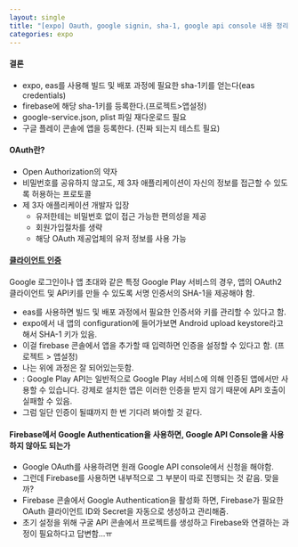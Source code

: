 ```yaml
---
layout: single
title: "[expo] Oauth, google signin, sha-1, google api console 내용 정리"
categories: expo
---
```


#### 결론

- expo, eas를 사용해 빌드 및 배포 과정에 필요한 sha-1키를 얻는다(eas credentials)
- firebase에 해당 sha-1키를 등록한다.(프로젝트>앱설정)
- google-service.json, plist 파일 재다운로드 필요
- 구글 플레이 콘솔에 앱을 등록한다. (진짜 되는지 테스트 필요)

#### OAuth란?

- Open Authorization의 약자
- 비밀번호를 공유하지 않고도, 제 3자 애플리케이션이 자신의 정보를 접근할 수 있도록 허용하는 프로토콜
- 제 3자 애플리케이션 개발자 입장
  - 유저한테는 비밀번호 없이 접근 가능한 편의성을 제공
  - 회원가입절차를 생략
  - 해당 OAuth 제공업체의 유저 정보를 사용 가능

#### [클라이언트 인증](https://developers.google.com/android/guides/client-auth?hl=ko)

Google 로그인이나 앱 초대와 같은 특정 Google Play 서비스의 경우, 앱의 OAuth2 클라이언트 및 API키를 만들 수 있도록 서명 인증서의 SHA-1을 제공해야 함.

- eas를 사용하면 빌드 및 배포 과정에서 필요한 인증서와 키를 관리할 수 있다고 함.
- expo에서 내 앱의 configuration에 들어가보면 Android upload keystore라고 해서 SHA-1 키가 있음.
- 이걸 firebase 콘솔에서 앱을 추가할 때 입력하면 인증을 설정할 수 있다고 함. (프로젝트 > 앱설정)
- 나는 위에 과정은 잘 되어있는듯함.
- : Google Play API는 일반적으로 Google Play 서비스에 의해 인증된 앱에서만 사용할 수 있습니다. 강제로 설치한 앱은 이러한 인증을 받지 않기 때문에 API 호출이 실패할 수 있음.
- 그럼 일단 인증이 될떄까지 한 번 기다려 봐야할 것 같다.

#### Firebase에서 Google Authentication을 사용하면, Google API Console을 사용하지 않아도 되는가

- Google OAuth를 사용하려면 원래 Google API console에서 신청을 해야함.
- 그런데 Firebase를 사용하면 내부적으로 그 부분이 따로 진행되는 것 같음. 맞을까?
- Firebase 콘솔에서 Google Authentication을 활성화 하면, Firebase가 필요한 OAuth 클라이언트 ID와 Secret을 자동으로 생성하고 관리해줌.
- 초기 설정을 위해 구굴 API 콘솔에서 프로젝트를 생성하고 Firebase와 연결하는 과정이 필요하다고 답변함...ㅠ
